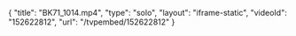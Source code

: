 {
    "title": "BK71_1014.mp4",
    "type": "solo",
    "layout": "iframe-static",
    "videoId": "152622812",
    "url": "\/tvpembed\/152622812"
}